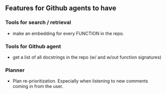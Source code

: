 ## Features for Github agents to have

### Tools for search / retrieval

* make an embedding for every FUNCTION in the repo.

### Tools for Github agent

* get a list of all docstrings in the repo (w/ and w/out function signatures)

### Planner

* Plan re-prioritization. Especially when listening to new comments coming in from the user.
